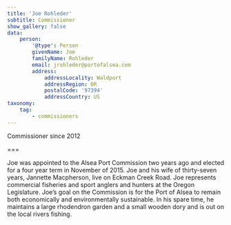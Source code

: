 ```yaml
---
title: 'Joe Rohleder'
subtitle: Commissioner
show_gallery: false
data:
    person:
        '@type': Person
        givenName: Joe
        familyName: Rohleder
        email: jrohleder@portofalsea.com
        address:
            addressLocality: Waldport
            addressRegion: OR
            postalCode: '97394'
            addressCountry: US
taxonomy:
    tag: 
        - commissioners
---
```


Commissioner since 2012

===

Joe was appointed to the Alsea Port Commission two years ago and elected for a four year term in November of 2015. Joe and his wife of thirty-seven years, Jannette Macpherson, live on Eckman Creek Road. Joe represents commercial fisheries and sport anglers and hunters at the Oregon Legislature. Joe’s goal on the Commission is for the Port of Alsea to remain both economically and environmentally sustainable. In his spare time, he maintains a large rhodendron garden and a small wooden dory and is out on the local rivers fishing.

